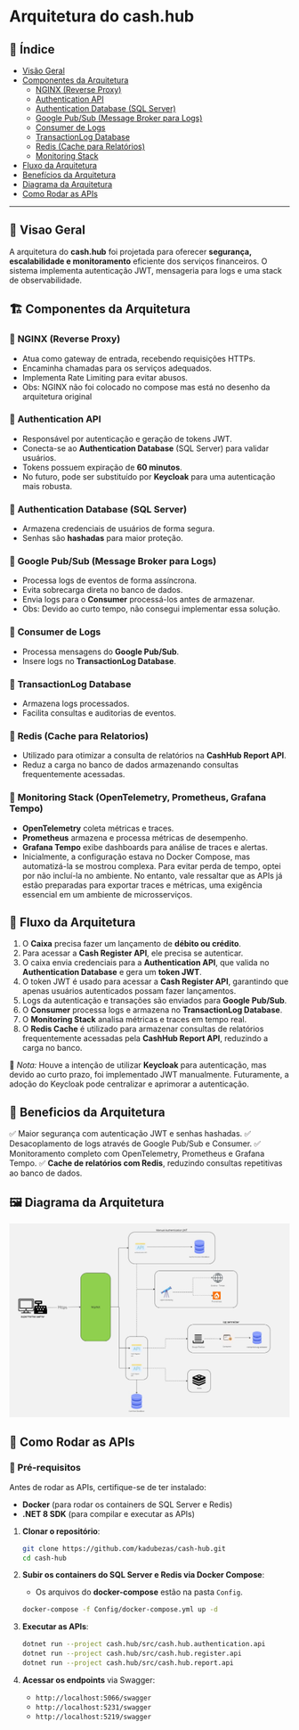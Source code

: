 # Arquitetura do cash.hub

## 📌 Índice
- [Visão Geral](#visao-geral)
- [Componentes da Arquitetura](#componentes-da-arquitetura)
  - [NGINX (Reverse Proxy)](#nginx-reverse-proxy)
  - [Authentication API](#authentication-api)
  - [Authentication Database (SQL Server)](#authentication-database-sql-server)
  - [Google Pub/Sub (Message Broker para Logs)](#google-pubsub-message-broker-para-logs)
  - [Consumer de Logs](#consumer-de-logs)
  - [TransactionLog Database](#transactionlog-database)
  - [Redis (Cache para Relatórios)](#redis-cache-para-relatorios)
  - [Monitoring Stack](#monitoring-stack-opentelemetry-prometheus-grafana-tempo)
- [Fluxo da Arquitetura](#fluxo-da-arquitetura)
- [Benefícios da Arquitetura](#beneficios-da-arquitetura)
- [Diagrama da Arquitetura](#diagrama-da-arquitetura)
- [Como Rodar as APIs](#como-rodar-as-apis)

---

<a id="visao-geral"></a>
## 📜 Visao Geral
A arquitetura do **cash.hub** foi projetada para oferecer **segurança, escalabilidade e monitoramento** eficiente dos serviços financeiros. O sistema implementa autenticação JWT, mensageria para logs e uma stack de observabilidade.

## 🏗️ Componentes da Arquitetura

<a id="nginx-reverse-proxy"></a>
### 🔹 **NGINX (Reverse Proxy)**
- Atua como gateway de entrada, recebendo requisições HTTPs.
- Encaminha chamadas para os serviços adequados.
- Implementa Rate Limiting para evitar abusos.
- Obs: NGINX não foi colocado no compose mas está no desenho da arquitetura original

<a id="authentication-api"></a>
### 🔹 **Authentication API**
- Responsável por autenticação e geração de tokens JWT.
- Conecta-se ao **Authentication Database** (SQL Server) para validar usuários.
- Tokens possuem expiração de **60 minutos**.
- No futuro, pode ser substituído por **Keycloak** para uma autenticação mais robusta.

<a id="authentication-database-sql-server"></a>
### 🔹 **Authentication Database (SQL Server)**
- Armazena credenciais de usuários de forma segura.
- Senhas são **hashadas** para maior proteção.

<a id="google-pubsub-message-broker-para-logs"></a>
### 🔹 **Google Pub/Sub (Message Broker para Logs)**
- Processa logs de eventos de forma assíncrona.
- Evita sobrecarga direta no banco de dados.
- Envia logs para o **Consumer** processá-los antes de armazenar.
- Obs: Devido ao curto tempo, não consegui implementar essa solução.

<a id="consumer-de-logs"></a>
### 🔹 **Consumer de Logs**
- Processa mensagens do **Google Pub/Sub**.
- Insere logs no **TransactionLog Database**.

<a id="transactionlog-database"></a>
### 🔹 **TransactionLog Database**
- Armazena logs processados.
- Facilita consultas e auditorias de eventos.

<a id="redis-cache-para-relatorios"></a>
### 🔹 **Redis (Cache para Relatorios)**
- Utilizado para otimizar a consulta de relatórios na **CashHub Report API**.
- Reduz a carga no banco de dados armazenando consultas frequentemente acessadas.

<a id="monitoring-stack-opentelemetry-prometheus-grafana-tempo"></a>
### 🔹 **Monitoring Stack (OpenTelemetry, Prometheus, Grafana Tempo)**
- **OpenTelemetry** coleta métricas e traces.
- **Prometheus** armazena e processa métricas de desempenho.
- **Grafana Tempo** exibe dashboards para análise de traces e alertas.
- Inicialmente, a configuração estava no Docker Compose, mas automatizá-la se mostrou complexa. Para evitar perda de tempo, optei por não incluí-la no ambiente. No entanto, vale ressaltar que as APIs já estão preparadas para exportar traces e métricas, uma exigência essencial em um ambiente de microsserviços.

<a id="fluxo-da-arquitetura"></a>
## 🔗 Fluxo da Arquitetura
1. O **Caixa** precisa fazer um lançamento de **débito ou crédito**.
2. Para acessar a **Cash Register API**, ele precisa se autenticar.
3. O caixa envia credenciais para a **Authentication API**, que valida no **Authentication Database** e gera um **token JWT**.
4. O token JWT é usado para acessar a **Cash Register API**, garantindo que apenas usuários autenticados possam fazer lançamentos.
5. Logs da autenticação e transações são enviados para **Google Pub/Sub**.
6. O **Consumer** processa logs e armazena no **TransactionLog Database**.
7. O **Monitoring Stack** analisa métricas e traces em tempo real.
8. O **Redis Cache** é utilizado para armazenar consultas de relatórios frequentemente acessadas pela **CashHub Report API**, reduzindo a carga no banco.

📌 *Nota:* Houve a intenção de utilizar **Keycloak** para autenticação, mas devido ao curto prazo, foi implementado JWT manualmente. Futuramente, a adoção do Keycloak pode centralizar e aprimorar a autenticação.

<a id="beneficios-da-arquitetura"></a>
## 📌 Beneficios da Arquitetura
✅ Maior segurança com autenticação JWT e senhas hashadas.
✅ Desacoplamento de logs através de Google Pub/Sub e Consumer.
✅ Monitoramento completo com OpenTelemetry, Prometheus e Grafana Tempo.
✅ **Cache de relatórios com Redis**, reduzindo consultas repetitivas ao banco de dados.

<a id="diagrama-da-arquitetura"></a>
## 🖼️ Diagrama da Arquitetura
![Arquitetura cash.hub](Images/Cash_Hub_Arquitetura.jpg)

<a id="como-rodar-as-apis"></a>
## 🚀 Como Rodar as APIs

### 📌 Pré-requisitos
Antes de rodar as APIs, certifique-se de ter instalado:
- **Docker** (para rodar os containers de SQL Server e Redis)
- **.NET 8 SDK** (para compilar e executar as APIs)

1. **Clonar o repositório**:
   ```sh
   git clone https://github.com/kadubezas/cash-hub.git
   cd cash-hub
   ```

2. **Subir os containers do SQL Server e Redis via Docker Compose**:
   - Os arquivos do **docker-compose** estão na pasta `Config`.
   ```sh
   docker-compose -f Config/docker-compose.yml up -d
   ```

3. **Executar as APIs**:
   ```sh
   dotnet run --project cash.hub/src/cash.hub.authentication.api
   dotnet run --project cash.hub/src/cash.hub.register.api
   dotnet run --project cash.hub/src/cash.hub.report.api
   ```

4. **Acessar os endpoints** via Swagger:
   - `http://localhost:5066/swagger`
   - `http://localhost:5231/swagger`
   - `http://localhost:5219/swagger`

